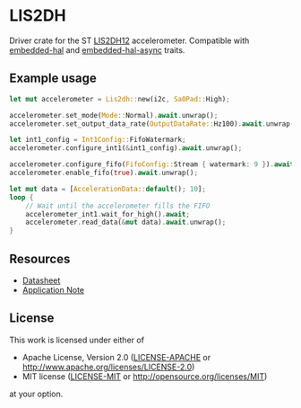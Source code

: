 # LIS2DH

Driver crate for the ST [LIS2DH12] accelerometer.
Compatible with [embedded-hal] and [embedded-hal-async] traits.

## Example usage

```rust
let mut accelerometer = Lis2dh::new(i2c, Sa0Pad::High);

accelerometer.set_mode(Mode::Normal).await.unwrap();
accelerometer.set_output_data_rate(OutputDataRate::Hz100).await.unwrap();

let int1_config = Int1Config::FifoWatermark;
accelerometer.configure_int1(&int1_config).await.unwrap();

accelerometer.configure_fifo(FifoConfig::Stream { watermark: 9 }).await.unwrap();
accelerometer.enable_fifo(true).await.unwrap();

let mut data = [AccelerationData::default(); 10];
loop {
    // Wait until the accelerometer fills the FIFO
    accelerometer_int1.wait_for_high().await;
    accelerometer.read_data(&mut data).await.unwrap();
}
```

## Resources

- [Datasheet]
- [Application Note]

## License

This work is licensed under either of

- Apache License, Version 2.0 ([LICENSE-APACHE](LICENSE-APACHE) or
  <http://www.apache.org/licenses/LICENSE-2.0>)
- MIT license ([LICENSE-MIT](LICENSE-MIT) or <http://opensource.org/licenses/MIT>)

at your option.

[LIS2DH12]: https://www.st.com/en/mems-and-sensors/lis2dh12.html
[embedded-hal]: https://docs.rs/embedded-hal/latest/embedded_hal/
[embedded-hal-async]: https://docs.rs/embedded-hal-async/latest/embedded_hal_async/
[Datasheet]: https://www.st.com/resource/en/datasheet/lis2dh12.pdf
[Application Note]: https://www.st.com/resource/en/application_note/an5005-lis2dh12-ultralowpower-highperformance-3axis-nano-accelerometer-with-digital-output-stmicroelectronics.pdf
